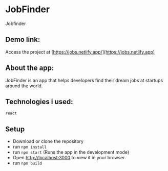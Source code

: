 # JobFinder

Jobfinder

## Demo link:

Access the project at [https://jobs.netlify.app/](https://jobs.netlify.app)

## About the app:

JobFinder is an app that helps developers find their dream jobs at startups around the world.

## Technologies i used:

`react`

## Setup

- Download or clone the repository
- run `npm install`
- run `npm start` (Runs the app in the development mode)
- Open [http://localhost:3000](http://localhost:3000) to view it in your browser.
- run `npm build`
